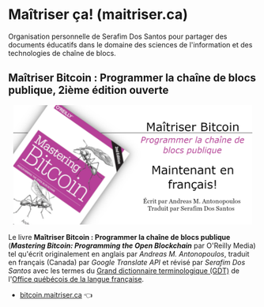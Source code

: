# Maîtriser ça! (maitriser.ca)

Organisation personnelle de Serafim Dos Santos pour partager des documents éducatifs dans le domaine des sciences de l'information et des technologies de chaîne de blocs.

## Maîtriser Bitcoin : Programmer la cha&icirc;ne de blocs publique, 2ième édition ouverte

<center>
<img src="MB2EO-MY-BANNER_GITHUB.png" alt="Maîtriser Bitcoin: Programmer la chaîne de blocs publique" width="96%"/>
</center>

Le livre **Maîtriser Bitcoin : Programmer la chaîne de blocs publique** (_**Mastering Bitcoin: Programming the Open Blockchain**_ par O'Reilly Media) tel qu'écrit originalement en anglais par _Andreas M. Antonopoulos_, traduit en français (Canada) par _Google Translate API_ et révisé par _Serafim Dos Santos_ avec les termes du [Grand dictionnaire terminologique (GDT)](https://gdt.oqlf.gouv.qc.ca/) de l'[Office qu&eacute;b&eacute;cois de la langue fran&ccedil;aise](https://www.oqlf.gouv.qc.ca/).

* [bitcoin.maitriser.ca](https://bitcoin.maitriser.ca) 👈
